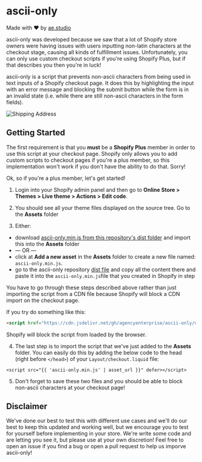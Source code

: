 # ascii-only
Made with ❤️ by [ae.studio](https://ae.studio/)

ascii-only was developed because we saw that a lot of Shopify store owners were having issues with users inputting non-latin characters at the checkout stage, causing all kinds of fulfillment issues. Unfortunately, you can only use custom checkout scripts if you're using Shopify Plus, but if that describes you then you're in luck!

ascii-only is a script that prevents non-ascii characters from being used in text inputs of a Shopify checkout page. It does this by highlighting the input with an error message and blocking the submit button while the form is in an invalid state (i.e. while there are still non-ascii characters in the form fields).

![Shipping Address](https://i.imgur.com/y1lXT2x.png)

## Getting Started

The first requirement is that you **must** be a **Shopify Plus** member in order to use this script at your checkout page. Shopify only allows you to add custom scripts to checkout pages if you're a plus member, so this implementation won't work if you don't have the ability to do that. Sorry!

Ok, so if you're a plus member, let's get started!

1. Login into your Shopify admin panel and then go to **Online Store > Themes > Live theme > Actions > Edit code**.

2. You should see all your theme files displayed on the source tree. Go to the **Assets** folder

3. Either: 
  - download [ascii-only.min.js from this repository's dist folder](https://github.com/agencyenterprise/ascii-only/tree/master/dist/ascii-only.min.js) and import this into the **Assets** folder 
 - — OR —
  - click at **Add a new asset** in the **Assets** folder to create a new file named: `ascii-only.min.js`.
 - go to the ascii-only repository [dist file](https://github.com/agencyenterprise/ascii-only/tree/master/dist/ascii-only.min.js) and copy all the content there and paste it into the `ascii-only.min.js`file that you created in Shopify in step 


You have to go through these steps described above rather than just importing the script from a CDN file because Shopify will block a CDN import on the checkout page.

If you try do something like this:

```html
<script href="https://cdn.jsdelivr.net/gh/agencyenterprise/ascii-only/dist/ascii-only.min.js"></script>
```

Shopify will block the script from loaded by the browser.


4. The last step is to import the script that we've just added to the **Assets** folder. You can easily do this by adding the below code to the head (right before `</head>`) of your `Layout/checkout.liquid` file:

```liquid
<script src="{{ 'ascii-only.min.js' | asset_url }}" defer></script>
```

5. Don't forget to save these two files and you should be able to block non-ascii characters at your checkout page!

## Disclaimer

We've done our best to test this with different use cases and we'll do our best to keep this updated and working well, but we encourage you to test for yourself before implementing in your store. We're write some code and are letting you see it, but please use at your own discretion! Feel free to open an issue if you find a bug or open a pull request to help us imporve ascii-only!




